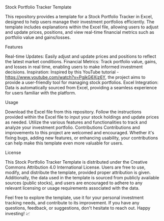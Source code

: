 Stock Portfolio Tracker Template

This repository provides a template for a Stock Portfolio Tracker in Excel, designed to help users manage their investment portfolios efficiently. The template includes explanations within the Excel file, allowing users to adjust and update prices, positions, and view real-time financial metrics such as portfolio value and gains/losses.

Features

Real-time Updates: Easily adjust and update prices and positions to reflect the latest market conditions.
Financial Metrics: Track portfolio value, gains, and losses in real time, enabling users to make informed investment decisions.
Inspiration: Inspired by this YouTube tutorial - https://www.youtube.com/watch?v=PgjkG6Xjz6Y, the project aims to provide a user-friendly tool for managing stock portfolios.
Excel Integration: Data is automatically sourced from Excel, providing a seamless experience for users familiar with the platform.

Usage

Download the Excel file from this repository.
Follow the instructions provided within the Excel file to input your stock holdings and update prices as needed.
Utilize the various features and functionalities to track and analyze your investment portfolio.
Contributions
Contributions and improvements to this project are welcomed and encouraged. Whether it's fixing bugs, adding new features, or enhancing usability, your contributions can help make this template even more valuable for users.

License

This Stock Portfolio Tracker Template is distributed under the Creative Commons Attribution 4.0 International License. Users are free to use, modify, and distribute the template, provided proper attribution is given. Additionally, the data used in the template is sourced from publicly available sources (public stocks), and users are encouraged to adhere to any relevant licensing or usage requirements associated with the data.

Feel free to explore the template, use it for your personal investment tracking needs, and contribute to its improvement. If you have any questions, feedback, or suggestions, don't hesitate to reach out. Happy investing! 📈
